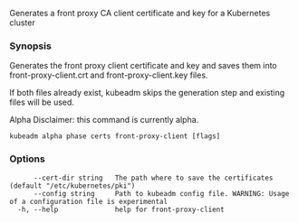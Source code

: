 
Generates a front proxy CA client certificate and key for a Kubernetes cluster

### Synopsis

Generates the front proxy client certificate and key and saves them into front-proxy-client.crt and front-proxy-client.key files. 

If both files already exist, kubeadm skips the generation step and existing files will be used. 

Alpha Disclaimer: this command is currently alpha.

```
kubeadm alpha phase certs front-proxy-client [flags]
```

### Options

```
      --cert-dir string   The path where to save the certificates (default "/etc/kubernetes/pki")
      --config string     Path to kubeadm config file. WARNING: Usage of a configuration file is experimental
  -h, --help              help for front-proxy-client
```

